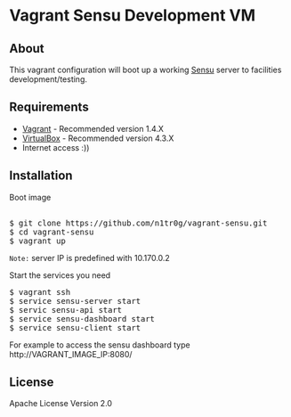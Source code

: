 # Vagrant Sensu Development VM

## About

This vagrant configuration will boot up a working [Sensu](https://github.com/sensu/sensu) server to facilities development/testing.

## Requirements

  * [Vagrant](http://www.vagrantup.com/) - Recommended version 1.4.X
  * [VirtualBox](https://www.virtualbox.org/) - Recommended version 4.3.X
  * Internet access :))

## Installation

Boot image
<pre> 
$ git clone https://github.com/n1tr0g/vagrant-sensu.git
$ cd vagrant-sensu
$ vagrant up
</pre>

`Note:` server IP is predefined with 10.170.0.2

Start the services you need

<pre>
$ vagrant ssh
$ service sensu-server start
$ servic sensu-api start
$ service sensu-dashboard start
$ service sensu-client start
</pre>

For example to access the sensu dashboard type http://VAGRANT_IMAGE_IP:8080/

## License

Apache License Version 2.0
